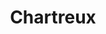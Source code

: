 ---
title: Chartreux
layout: cats
permalink: /cats/chartreux/
published: true
isPublic_b: true

breed_txt: Chartreux
image_img: /assets/site/images/chartreux.jpg
hairType_txt: Short
trait_txt: Silent Mime
playfullness_txt: Silly
intelligence_txt: Intelligent

category_list: 
  - category_txt: Silly
---
